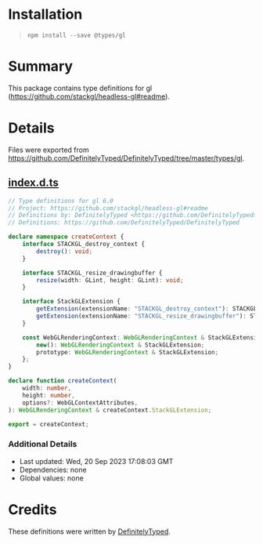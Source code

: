 # Installation
> `npm install --save @types/gl`

# Summary
This package contains type definitions for gl (https://github.com/stackgl/headless-gl#readme).

# Details
Files were exported from https://github.com/DefinitelyTyped/DefinitelyTyped/tree/master/types/gl.
## [index.d.ts](https://github.com/DefinitelyTyped/DefinitelyTyped/tree/master/types/gl/index.d.ts)
````ts
// Type definitions for gl 6.0
// Project: https://github.com/stackgl/headless-gl#readme
// Definitions by: DefinitelyTyped <https://github.com/DefinitelyTyped>
// Definitions: https://github.com/DefinitelyTyped/DefinitelyTyped

declare namespace createContext {
    interface STACKGL_destroy_context {
        destroy(): void;
    }

    interface STACKGL_resize_drawingbuffer {
        resize(width: GLint, height: GLint): void;
    }

    interface StackGLExtension {
        getExtension(extensionName: "STACKGL_destroy_context"): STACKGL_destroy_context | null;
        getExtension(extensionName: "STACKGL_resize_drawingbuffer"): STACKGL_resize_drawingbuffer | null;
    }

    const WebGLRenderingContext: WebGLRenderingContext & StackGLExtension & {
        new(): WebGLRenderingContext & StackGLExtension;
        prototype: WebGLRenderingContext & StackGLExtension;
    };
}

declare function createContext(
    width: number,
    height: number,
    options?: WebGLContextAttributes,
): WebGLRenderingContext & createContext.StackGLExtension;

export = createContext;

````

### Additional Details
 * Last updated: Wed, 20 Sep 2023 17:08:03 GMT
 * Dependencies: none
 * Global values: none

# Credits
These definitions were written by [DefinitelyTyped](https://github.com/DefinitelyTyped).
